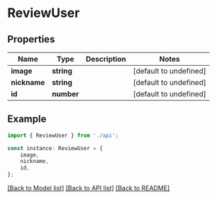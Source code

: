 # ReviewUser


## Properties

Name | Type | Description | Notes
------------ | ------------- | ------------- | -------------
**image** | **string** |  | [default to undefined]
**nickname** | **string** |  | [default to undefined]
**id** | **number** |  | [default to undefined]

## Example

```typescript
import { ReviewUser } from './api';

const instance: ReviewUser = {
    image,
    nickname,
    id,
};
```

[[Back to Model list]](../README.md#documentation-for-models) [[Back to API list]](../README.md#documentation-for-api-endpoints) [[Back to README]](../README.md)
